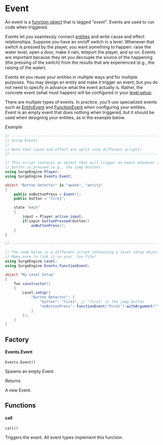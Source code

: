 Event
=====

An event is a [function object](/tutorials/advanced_features/#function-objects) that is tagged *"event"*. Events are used to run code when triggered.

Events let you seamlessly connect [entities](/engine/entity) and write cause and effect relationships. Suppose you have an on/off switch in a level. Whenever that switch is pressed by the player, you want something to happen: raise the water level, open a door, make it rain, teleport the player, and so on. Events are important because they let you decouple the source of the happening (the pressing of the switch) from the results that are experienced (e.g., the raising of the water).

Events let you reuse your entities in multiple ways and for multiple purposes. You may design an entity and make it trigger an event, but you do not need to specify in advance what the event actually is. Rather, the concrete event (what must happen) will be configured in your [level setup](/engine/level/#setup).

There are multiple types of events. In practice, you'll use specialized events such as [EntityEvent](/engine/entityevent) and [FunctionEvent](/engine/functionevent) when configuring your entities. *Event* is an empty event that does nothing when triggered, but it should be used when designing your entities, as in the example below.

*Example*

```cs
// -----------------------------------------------------------------------------
// Using Events
//
// Note that cause and effect are split into different scripts!
// -----------------------------------------------------------------------------

// This script contains an object that will trigger an event whenever a certain
// button is pressed (e.g., the jump button).
using SurgeEngine.Player;
using SurgeEngine.Events.Event;

object "Button Detector" is "awake", "entity"
{
    public onButtonPress = Event();
    public button = "fire1";

    state "main"
    {
        input = Player.active.input;
        if(input.buttonPressed(button))
            onButtonPress();
    }
}

// -----------------------------------------------------------------------------

// The code below is a different script containing a level setup object.
// Make sure to link it in your .lev file!
using SurgeEngine.Level;
using SurgeEngine.Events.FunctionEvent;

object "My Level Setup"
{
    fun constructor()
    {
        Level.setup({
            "Button Detector": {
                "button": "fire1", // "fire1" is the jump button
                "onButtonPress": FunctionEvent("Print").withArgument("You pressed the button!")
            }
        });
    }
}
```

Factory
-------

#### Events.Event

`Events.Event()`

Spawns an empty Event.

*Returns*

A new Event.

Functions
---------

#### call

`call()`

Triggers the event. All event types implement this function.